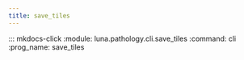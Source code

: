 ```yaml
---
title: save_tiles
---
```

::: mkdocs-click
    :module: luna.pathology.cli.save_tiles
    :command: cli
    :prog_name: save_tiles
